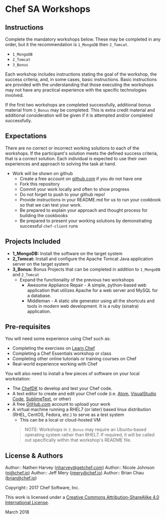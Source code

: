# Chef SA Workshops

## Instructions

Complete the mandatory workshops below. These may be completed in any order, but it the recommendation is `1_MongoDB` then `2_Tomcat`.

* `1_MongoDB`
* `2_Tomcat`
* `3_Bonus`

Each workshop includes instructions stating the goal of the workshop, the success criteria, and, in some cases, basic instructions.  Basic instructions are provided with the understanding that those executing the workshops may not have any practical experience with the specific technologies involved.

If the first two workshops are completed successfully, additional bonus material from `3_Bonus` may be completed.  This is extra credit material and additional consideration will be given if it is attempted and/or completed successfully.

## Expectations

There are no correct or incorrect working solutions to each of the workshops.  If the participant's solution meets the defined success criteria, that is a correct solution.  Each individual is expected to use their own experiences and approach to solving the task at hand.

* Work will be shown on github
  * Create a free account on [github.com](https://github.com) if you do not have one
  * Fork this repository
  * Commit your work locally and often to show progress
  * Do not forget to push to your github repo!
  * Provide instructions in your README.md for us to run your cookbook so that we can test your work.
  * Be prepared to explain your approach and thought process for building the cookbooks
  * Be prepared to present your working solutions by demonstrating successful `chef-client` runs

## Projects Included

* **1_MongoDB:**  Install the software on the target system
* **2_Tomcat:**  Install and configure the Apache Tomcat Java application server on the target system
* **3_Bonus:**  Bonus Projects that can be completed in addition to `1_MongoDB` and `2_Tomcat`
  * Expand the functionality of the previous two workshops
    * Awesome Appliance Repair - A simple, python-based web application that utilizes Apache for a web server and MySQL for a database.
    * Middleman - A static site generator using all the shortcuts and tools in modern web development. It is a ruby (sinatra) application.

## Pre-requisites

You will need some experience using Chef such as:

* Completing the exercises on [Learn Chef](http://learn.chef.io)
* Completing a Chef Essentials workshop or class
* Completing other online tutorials or training courses on Chef
* Real-world experience working with Chef

You will also need to install a few pieces of software on your local workstation:

* The [ChefDK](https://downloads.chef.io/chefdk) to develop and test your Chef code.
* A text editor to create and edit your Chef code (i.e. [Atom](https://atom.io), [VisualStudio Code](https://code.visualstudio.com), [SublimeText](https://www.sublimetext.com), or other)
* A free [GitHub.com](https://github.com) account to upload your work
* A virtual machine running a RHEL7 (or later) based linux distribution (RHEL, CentOS, Fedora, etc.) to serve as a test system
  * This can be a local or cloud-hosted VM
  >NOTE: Workshops in `3_Bonus` may require an Ubuntu-based operating system rather than RHEL7.  If required, it will be called out specifically within that workshop's README file.


## License & Authors

Author:: Nathen Harvey (<nharvey@getchef.com>)
Author:: Nicole Johnson (<nj@chef.io>)
Author:: Jeff Mery (<jmery@chef.io>)
Author:: Brian Chau (<brian@chef.io>)

Copyright:: 2017 Chef Software, Inc.

This work is licensed under a [Creative Commons Attribution-ShareAlike 4.0 International License](http://creativecommons.org/licenses/by-sa/4.0/).

March 2018
